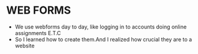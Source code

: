 # WEB FORMS

- We use webforms day to day, like logging in to accounts doing online assignments E.T.C
- So I learned how to create them.And I realized how crucial they are to a website
